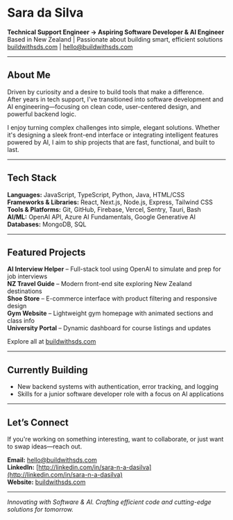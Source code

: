 # Sara da Silva

**Technical Support Engineer → Aspiring Software Developer & AI Engineer**  
Based in New Zealand | Passionate about building smart, efficient solutions  
[buildwithsds.com](https://buildwithsds.com) | hello@buildwithsds.com

---

## About Me

Driven by curiosity and a desire to build tools that make a difference.  
After years in tech support, I’ve transitioned into software development and AI engineering—focusing on clean code, user-centered design, and powerful backend logic.

I enjoy turning complex challenges into simple, elegant solutions. Whether it's designing a sleek front-end interface or integrating intelligent features powered by AI, I aim to ship projects that are fast, functional, and built to last.

---

## Tech Stack

**Languages:** JavaScript, TypeScript, Python, Java, HTML/CSS  
**Frameworks & Libraries:** React, Next.js, Node.js, Express, Tailwind CSS  
**Tools & Platforms:** Git, GitHub, Firebase, Vercel, Sentry, Tauri, Bash  
**AI/ML:** OpenAI API, Azure AI Fundamentals, Google Generative AI  
**Databases:** MongoDB, SQL  

---

## Featured Projects

**AI Interview Helper** – Full-stack tool using OpenAI to simulate and prep for job interviews  
**NZ Travel Guide** – Modern front-end site exploring New Zealand destinations  
**Shoe Store** – E-commerce interface with product filtering and responsive design  
**Gym Website** – Lightweight gym homepage with animated sections and class info  
**University Portal** – Dynamic dashboard for course listings and updates  

Explore all at [buildwithsds.com](https://buildwithsds.com)

---

## Currently Building
 
- New backend systems with authentication, error tracking, and logging  
- Skills for a junior software developer role with a focus on AI applications  

---

## Let’s Connect

If you're working on something interesting, want to collaborate, or just want to swap ideas—reach out.

**Email:** hello@buildwithsds.com  
**LinkedIn:** [http://linkedin.com/in/sara-n-a-dasilva](http://linkedin.com/in/sara-n-a-dasilva)  
**Website:** [buildwithsds.com](https://buildwithsds.com)

---

*Innovating with Software & AI. Crafting efficient code and cutting-edge solutions for tomorrow.*

